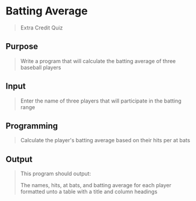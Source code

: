 # Batting Average
> Extra Credit Quiz

## Purpose ##
> Write a program that will calculate the batting average of three baseball players

## Input ##
> Enter the name of three players that will participate in the batting range

## Programming ##
> Calculate the player's batting average based on their hits per at bats

## Output ##
> This program should output:
>
> The names, hits, at bats, and batting average for each player formatted unto a table with a title and column headings
